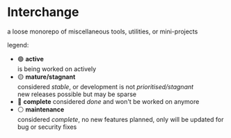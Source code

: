 # Interchange

a loose monorepo of miscellaneous tools, utilities, or mini-projects

legend:
- 🟢 **active**  
  is being worked on actively
- 🟡 **mature/stagnant**  
  considered _stable_, or development is not _prioritised/stagnant_  
  new releases possible but may be sparse
- 🔴 **complete**
  considered _done_ and won't be worked on anymore
- ⚪ **maintenance**  
  considered _complete_, no new features planned, only will be updated for bug or security fixes
